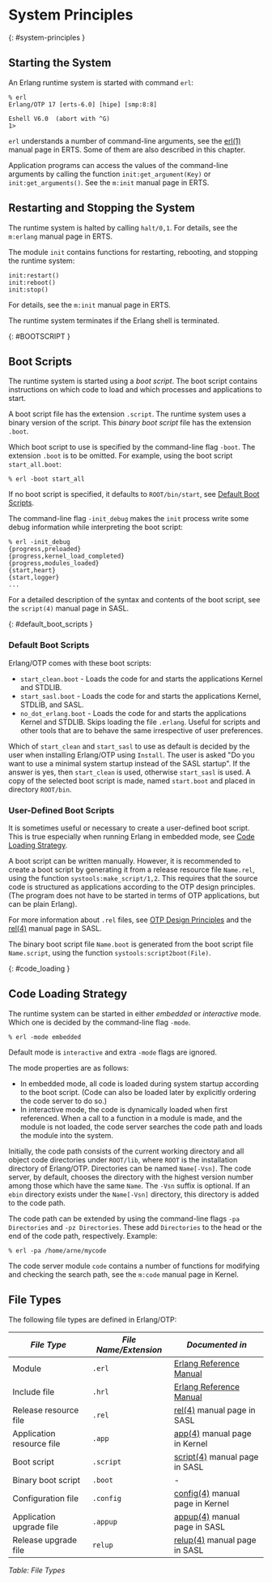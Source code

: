 <!--
%CopyrightBegin%

Copyright Ericsson AB 2023. All Rights Reserved.

Licensed under the Apache License, Version 2.0 (the "License");
you may not use this file except in compliance with the License.
You may obtain a copy of the License at

    http://www.apache.org/licenses/LICENSE-2.0

Unless required by applicable law or agreed to in writing, software
distributed under the License is distributed on an "AS IS" BASIS,
WITHOUT WARRANTIES OR CONDITIONS OF ANY KIND, either express or implied.
See the License for the specific language governing permissions and
limitations under the License.

%CopyrightEnd%
-->
# System Principles

[](){: #system-principles }

## Starting the System

An Erlang runtime system is started with command `erl`:

```text
% erl
Erlang/OTP 17 [erts-6.0] [hipe] [smp:8:8]

Eshell V6.0  (abort with ^G)
1>
```

`erl` understands a number of command-line arguments, see the
[erl(1)](`e:erts:erl_cmd.md`) manual page in ERTS. Some of them are also
described in this chapter.

Application programs can access the values of the command-line arguments by
calling the function `init:get_argument(Key)` or `init:get_arguments()`. See the
`m:init` manual page in ERTS.

## Restarting and Stopping the System

The runtime system is halted by calling `halt/0,1`. For details, see the
`m:erlang` manual page in ERTS.

The module `init` contains functions for restarting, rebooting, and stopping the
runtime system:

```text
init:restart()
init:reboot()
init:stop()
```

For details, see the `m:init` manual page in ERTS.

The runtime system terminates if the Erlang shell is terminated.

[](){: #BOOTSCRIPT }

## Boot Scripts

The runtime system is started using a _boot script_. The boot script contains
instructions on which code to load and which processes and applications to
start.

A boot script file has the extension `.script`. The runtime system uses a binary
version of the script. This _binary boot script_ file has the extension `.boot`.

Which boot script to use is specified by the command-line flag `-boot`. The
extension `.boot` is to be omitted. For example, using the boot script
`start_all.boot`:

```text
% erl -boot start_all
```

If no boot script is specified, it defaults to `ROOT/bin/start`, see
[Default Boot Scripts](system_principles.md#default_boot_scripts).

The command-line flag `-init_debug` makes the `init` process write some debug
information while interpreting the boot script:

```text
% erl -init_debug
{progress,preloaded}
{progress,kernel_load_completed}
{progress,modules_loaded}
{start,heart}
{start,logger}
...
```

For a detailed description of the syntax and contents of the boot script, see
the `script(4)` manual page in SASL.

[](){: #default_boot_scripts }

### Default Boot Scripts

Erlang/OTP comes with these boot scripts:

- `start_clean.boot` \- Loads the code for and starts the applications Kernel
  and STDLIB.
- `start_sasl.boot` \- Loads the code for and starts the applications Kernel,
  STDLIB, and SASL.
- `no_dot_erlang.boot` \- Loads the code for and starts the applications Kernel
  and STDLIB. Skips loading the file `.erlang`. Useful for scripts and other
  tools that are to behave the same irrespective of user preferences.

Which of `start_clean` and `start_sasl` to use as default is decided by the user
when installing Erlang/OTP using `Install`. The user is asked "Do you want to
use a minimal system startup instead of the SASL startup". If the answer is yes,
then `start_clean` is used, otherwise `start_sasl` is used. A copy of the
selected boot script is made, named `start.boot` and placed in directory
`ROOT/bin`.

### User-Defined Boot Scripts

It is sometimes useful or necessary to create a user-defined boot script. This
is true especially when running Erlang in embedded mode, see
[Code Loading Strategy](system_principles.md#code_loading).

A boot script can be written manually. However, it is recommended to create a
boot script by generating it from a release resource file `Name.rel`, using the
function `systools:make_script/1,2`. This requires that the source code is
structured as applications according to the OTP design principles. (The program
does not have to be started in terms of OTP applications, but can be plain
Erlang).

For more information about `.rel` files, see
[OTP Design Principles](`e:system:release_handling.md`) and the
[rel(4)](`e:sasl:rel.md`) manual page in SASL.

The binary boot script file `Name.boot` is generated from the boot script file
`Name.script`, using the function `systools:script2boot(File)`.

[](){: #code_loading }

## Code Loading Strategy

The runtime system can be started in either _embedded_ or _interactive_ mode.
Which one is decided by the command-line flag `-mode`.

```text
% erl -mode embedded
```

Default mode is `interactive` and extra `-mode` flags are ignored.

The mode properties are as follows:

- In embedded mode, all code is loaded during system startup according to the
  boot script. (Code can also be loaded later by explicitly ordering the code
  server to do so.)
- In interactive mode, the code is dynamically loaded when first referenced.
  When a call to a function in a module is made, and the module is not loaded,
  the code server searches the code path and loads the module into the system.

Initially, the code path consists of the current working directory and all
object code directories under `ROOT/lib`, where `ROOT` is the installation
directory of Erlang/OTP. Directories can be named `Name[-Vsn]`. The code server,
by default, chooses the directory with the highest version number among those
which have the same `Name`. The `-Vsn` suffix is optional. If an `ebin`
directory exists under the `Name[-Vsn]` directory, this directory is added to
the code path.

The code path can be extended by using the command-line flags `-pa Directories`
and `-pz Directories`. These add `Directories` to the head or the end of the
code path, respectively. Example:

```text
% erl -pa /home/arne/mycode
```

The code server module `code` contains a number of functions for modifying and
checking the search path, see the `m:code` manual page in Kernel.

## File Types

The following file types are defined in Erlang/OTP:

| _File Type_               | _File Name/Extension_ | _Documented in_                                         |
| ------------------------- | --------------------- | ------------------------------------------------------- |
| Module                    | `.erl`                | [Erlang Reference Manual](`e:system:modules.md`)        |
| Include file              | `.hrl`                | [Erlang Reference Manual](`e:system:modules.md`)        |
| Release resource file     | `.rel`                | [rel(4)](`e:sasl:rel.md`) manual page in SASL           |
| Application resource file | `.app`                | [app(4)](`e:kernel:app.md`) manual page in Kernel       |
| Boot script               | `.script`             | [script(4)](`e:sasl:script.md`) manual page in SASL     |
| Binary boot script        | `.boot`               | -                                                       |
| Configuration file        | `.config`             | [config(4)](`e:kernel:config.md`) manual page in Kernel |
| Application upgrade file  | `.appup`              | [appup(4)](`e:sasl:appup.md`) manual page in SASL       |
| Release upgrade file      | `relup`               | [relup(4)](`e:sasl:relup.md`) manual page in SASL       |

_Table: File Types_
